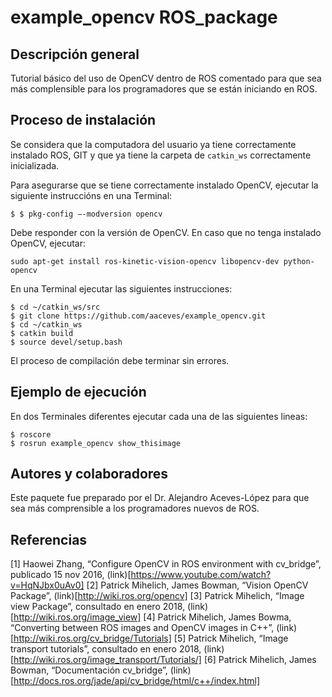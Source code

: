 # example_opencv ROS_package

## Descripción general
Tutorial básico del uso de OpenCV dentro de ROS comentado para que sea más complensible para los programadores que se están iniciando en ROS.

## Proceso de instalación
Se considera que la computadora del usuario ya tiene correctamente instalado ROS, GIT y que ya tiene la carpeta de `catkin_ws` correctamente inicializada.

Para asegurarse que se tiene correctamente instalado OpenCV, ejecutar la siguiente instruccións en una Terminal:
```
$ $ pkg-config –-modversion opencv
```
Debe responder con la versión de OpenCV. En caso que no tenga instalado OpenCV, ejecutar:
```
sudo apt-get install ros-kinetic-vision-opencv libopencv-dev python-opencv
```
En una Terminal ejecutar las siguientes instrucciones:
```
$ cd ~/catkin_ws/src
$ git clone https://github.com/aaceves/example_opencv.git
$ cd ~/catkin_ws
$ catkin build
$ source devel/setup.bash
```
El proceso de compilación debe terminar sin errores.

## Ejemplo de ejecución

En dos Terminales diferentes ejecutar cada una de las siguientes lineas:
```
$ roscore
$ rosrun example_opencv show_thisimage
```

## Autores y colaboradores
Este paquete fue preparado por el Dr. Alejandro Aceves-López para que sea más comprensible a los programadores nuevos de ROS.

## Referencias
[1] Haowei Zhang, “Configure OpenCV in ROS environment with cv_bridge”, publicado 15 nov 2016, (link)[https://www.youtube.com/watch?v=HqNJbx0uAv0]
[2]  Patrick Mihelich, James Bowman, “Vision OpenCV Package”, (link)[http://wiki.ros.org/opencv]
[3] Patrick Mihelich, “Image view Package”, consultado en enero 2018, (link)[http://wiki.ros.org/image_view]
[4] Patrick Mihelich, James Bowma, “Converting between ROS images and OpenCV images in C++”, (link)[http://wiki.ros.org/cv_bridge/Tutorials]
[5] Patrick Mihelich, “Image transport tutorials”, consultado en enero 2018, (link)[http://wiki.ros.org/image_transport/Tutorials/]
[6] Patrick Mihelich, James Bowman, “Documentación cv_bridge”, (link) [http://docs.ros.org/jade/api/cv_bridge/html/c++/index.html]
